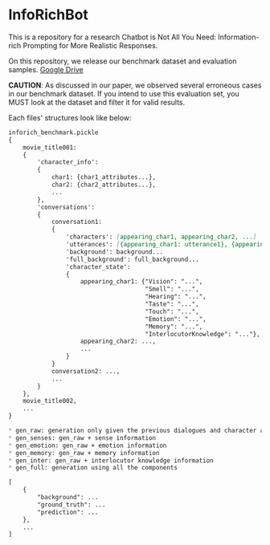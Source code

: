 # InfoRichBot

This is a repository for a research Chatbot is Not All You Need: Information-rich Prompting for More Realistic Responses. 

On this repository, we release our benchmark dataset and evaluation samples. 
[Google Drive](https://drive.google.com/drive/folders/1dV5RYE32PGbiPUcd4LeWuCjO4NH9GS23?usp=sharing)

**CAUTION**: As discussed in our paper, we observed several erroneous cases in our benchmark dataset. If you intend to use this evaluation set, you MUST look at the dataset and filter it for valid results.

Each files' structures look like below:

```markdown
inforich_benchmark.pickle
{
    movie_title001:
    {
        'character_info':
        {
            char1: {char1_attributes...},
            char2: {char2_attributes...},
            ...
        },
        'conversations':
        {
            conversation1:
            {
                'characters': [appearing_char1, appearing_char2, ...]
                'utterances': [{appearing_char1: utterance1}, {appearing_char2: utterance2}, ...]
                'background': background...
                'full_background': full_background...
                'character_state':
                {
                    appearing_char1: {"Vision": "...",
                                      "Smell": "...",
                                      "Hearing": "...",
                                      "Taste": "...",
                                      "Touch": "...",
                                      "Emotion": "...",
                                      "Memory": "...",
                                      "InterlocutorKnowledge": "..."},
                    appearing_char2: ...,
                    ...
                }
            }
            conversation2: ...,
            ...
        }
    },
    movie_title002,
    ...
}
```
```markdown
* gen_raw: generation only given the previous dialogues and character attributes.
* gen_senses: gen_raw + sense information
* gen_emotion: gen_raw + emotion information
* gen_memory: gen_raw + memory information
* gen_inter: gen_raw + interlocutor knowledge information
* gen_full: generation using all the components

[
    {
        "background": ...
        "ground_truth": ...
        "prediction": ...
    },
    ...
]
```

